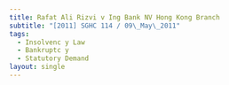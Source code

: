 ```yaml
---
title: Rafat Ali Rizvi v Ing Bank NV Hong Kong Branch
subtitle: "[2011] SGHC 114 / 09\_May\_2011"
tags:
  - Insolvenc y Law
  - Bankruptc y
  - Statutory Demand
layout: single
---
```


